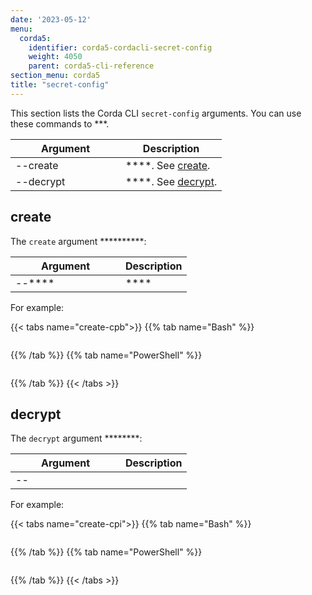 ```yaml
---
date: '2023-05-12'
menu:
  corda5:
    identifier: corda5-cordacli-secret-config
    weight: 4050
    parent: corda5-cli-reference
section_menu: corda5
title: "secret-config"
---
```


This section lists the Corda CLI `secret-config` arguments. You can use these commands to ***.

| <div style="width:160px">Argument</div> | Description                          |
| --------------------------------------- | ------------------------------------ |
| \-\-create                              | ****. See [create](#create). |
| \-\-decrypt                             | ****. See [decrypt](#decrypt). |

## create

The `create` argument **********:

| <div style="width:160px">Argument</div> | Description |
| --------------------------------------- | ----------- |
| \-\-****                                | ****        |

For example:

   {{< tabs name="create-cpb">}}
   {{% tab name="Bash" %}}
   ```sh


   ```
   {{% /tab %}}
   {{% tab name="PowerShell" %}}
   ```shell

   ```
   {{% /tab %}}
   {{< /tabs >}}

## decrypt

The `decrypt` argument ********:

| <div style="width:160px">Argument</div> | Description |
| --------------------------------------- | ----------- |
| \-\-                                    |             |

For example:

   {{< tabs name="create-cpi">}}
   {{% tab name="Bash" %}}
   ```sh

   ```
   {{% /tab %}}
   {{% tab name="PowerShell" %}}
   ```shell

   ```
   {{% /tab %}}
   {{< /tabs >}}
